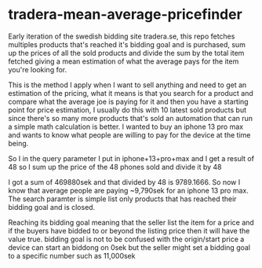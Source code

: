 # tradera-mean-average-pricefinder
Early iteration of the swedish bidding site tradera.se, this repo fetches multiples products that's reached it's bidding goal and is purchased, sum up the prices of all the sold products and divide the sum by the total item fetched giving a mean estimation of what the average pays for the item you're looking for.

This is the method I apply when I want to sell anything and need to get an estimation of the pricing, what it means is that you search for a product and compare what the average joe is paying for it and then you have a starting point for price estimation, I usually do this with 10 latest sold products but since there's so many more products that's sold an automation that can run a simple math calculation is better. I wanted to buy an iphone 13 pro max and wants to know what people are willing to pay for the device at the time being.

So I in the query parameter I put in iphone+13+pro+max and I get a result of 48 so I sum up the price of the 48 phones sold and divide it by 48

I got a sum of 469880sek and that divided by 48 is 9789.1666. So now I know that average people are paying ~9,790sek for an iphone 13 pro max.
The search paramter is simple list only products that has reached their bidding goal and is closed.

Reaching its bidding goal meaning that the seller list the item for a price and if the buyers have bidded to or beyond the listing price then it will have the value true. bidding goal is not to be confused with the origin/start price a device can start an biddong on 0sek but the seller might set a bidding goal to a specific number such as 11,000sek
